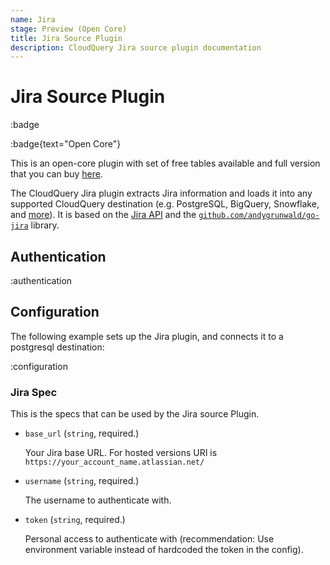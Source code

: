```yaml
---
name: Jira
stage: Preview (Open Core)
title: Jira Source Plugin
description: CloudQuery Jira source plugin documentation
---
```

# Jira Source Plugin

:badge

:badge{text="Open Core"}

This is an open-core plugin with set of free tables available and full version that you can buy [here](/integrations/jira).

The CloudQuery Jira plugin extracts Jira information and loads it into any supported CloudQuery destination (e.g. PostgreSQL, BigQuery, Snowflake, and [more](/docs/plugins/destinations/overview)). It is based on the [Jira API](https://developer.atlassian.com/cloud/jira/platform/rest/v3/) and the [`github.com/andygrunwald/go-jira`](https://github.com/andygrunwald/go-jira) library.

## Authentication

:authentication

## Configuration

The following example sets up the Jira plugin, and connects it to a postgresql destination:

:configuration

### Jira Spec

This is the specs that can be used by the Jira source Plugin.

- `base_url` (`string`, required.)

  Your Jira base URL. For hosted versions URI is `https://your_account_name.atlassian.net/`

- `username` (`string`, required.)

  The username to authenticate with.

- `token` (`string`, required.)

  Personal access to authenticate with (recommendation: Use environment variable instead of hardcoded the token in the config).

